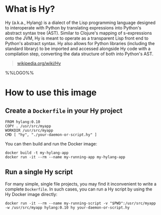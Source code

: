 # What is Hy?

Hy (a.k.a., Hylang) is a dialect of the Lisp programming language designed to
interoperate with Python by translating expressions into Python's abstract
syntax tree (AST). Similar to Clojure's mapping of s-expressions onto the JVM,
Hy is meant to operate as a transparent Lisp front end to Python's abstract
syntax. Hy also allows for Python libraries (including the standard library) to
be imported and accessed alongside Hy code with a compilation step, converting
the data structure of both into Python's AST.

> [wikipedia.org/wiki/Hy](https://en.wikipedia.org/wiki/Hy)

%%LOGO%%

# How to use this image

## Create a `Dockerfile` in your Hy project

    FROM hylang:0.10
    COPY . /usr/src/myapp
    WORKDIR /usr/src/myapp
    CMD [ "hy", "./your-daemon-or-script.hy" ]

You can then build and run the Docker image:

    docker build -t my-hylang-app
    docker run -it --rm --name my-running-app my-hylang-app

## Run a single Hy script

For many simple, single file projects, you may find it inconvenient to write a
complete `Dockerfile`. In such cases, you can run a Hy script by using the Hy
Docker image directly:

    docker run -it --rm --name my-running-script -v "$PWD":/usr/src/myapp -w /usr/src/myapp hylang:0.10 hy your-daemon-or-script.hy
